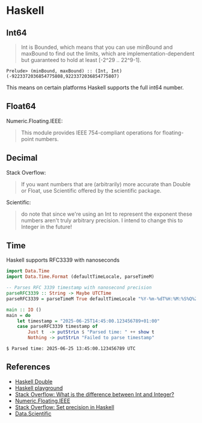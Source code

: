 # Haskell

## Int64

> Int is Bounded, which means that you can use minBound and maxBound to find out the limits, which are implementation-dependent but guaranteed to hold at least [-2^29 .. 22^9-1].

```
Prelude> (minBound, maxBound) :: (Int, Int)
(-9223372036854775808,9223372036854775807)
```

This means on certain platforms Haskell supports the full int64 number.

## Float64

Numeric.Floating.IEEE:

> This module provides IEEE 754-compliant operations for floating-point numbers.

## Decimal

Stack Overflow:

> If you want numbers that are (arbitrarily) more accurate than Double or Float, use Scientific offered by the scientific package. 

Scientific:

> do note that since we're using an Int to represent the exponent these numbers aren't truly arbitrary precision. I intend to change this to Integer in the future!

## Time

Haskell supports RFC3339 with nanoseconds

```haskell
import Data.Time
import Data.Time.Format (defaultTimeLocale, parseTimeM)

-- Parses RFC 3339 timestamp with nanosecond precision
parseRFC3339 :: String -> Maybe UTCTime
parseRFC3339 = parseTimeM True defaultTimeLocale "%Y-%m-%dT%H:%M:%S%Q%Z"

main :: IO ()
main = do
    let timestamp = "2025-06-25T14:45:00.123456789+01:00"
    case parseRFC3339 timestamp of
        Just t  -> putStrLn $ "Parsed time: " ++ show t
        Nothing -> putStrLn "Failed to parse timestamp"
```

```
$ Parsed time: 2025-06-25 13:45:00.123456789 UTC
```

## References

* [Haskell Double](https://hackage.haskell.org/package/base-4.21.0.0/docs/Prelude.html#t:Double)
* [Haskell playground](https://play.haskell.org/saved/cJ9uFdnv)
* [Stack Overflow: What is the difference between Int and Integer?](https://stackoverflow.com/questions/3429291/what-is-the-difference-between-int-and-integer)
* [Numeric.Floating.IEEE](https://hackage.haskell.org/package/fp-ieee-0.1.0.5/docs/Numeric-Floating-IEEE.html)
* [Stack Overflow: Set precision in Haskell](https://stackoverflow.com/questions/28516337/set-precision-in-haskell)
* [Data.Scientific](https://github.com/basvandijk/scientific)